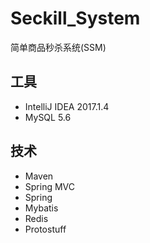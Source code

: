 # Seckill_System

简单商品秒杀系统(SSM)

## 工具

- IntelliJ IDEA 2017.1.4
- MySQL 5.6

## 技术

- Maven
- Spring MVC
- Spring
- Mybatis
- Redis
- Protostuff


